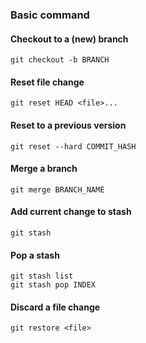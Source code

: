 ### Basic command

#### Checkout to a (new) branch
```
git checkout -b BRANCH
```

#### Reset file change
```
git reset HEAD <file>...
```

#### Reset to a previous version
```
git reset --hard COMMIT_HASH 
```

#### Merge a branch
```
git merge BRANCH_NAME
```

#### Add current change to stash
```
git stash
```

#### Pop a stash
```
git stash list
git stash pop INDEX
```

#### Discard a file change
```
git restore <file>
```
